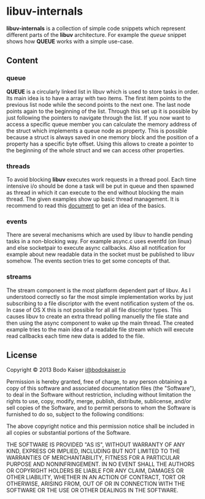 # libuv-internals

**libuv-internals** is a collection of simple code snippets which represent
different parts of the **libuv** architecture. For example the _queue_ snippet
shows how **QUEUE** works with a simple use-case.

## Content

### queue

**QUEUE** is a circularly linked list in libuv which is used to store tasks in
order. Its main idea is to have a array with two items. The first item points
to the previous list node while the second points to the next one. The last 
node points again to the beginning of the list. Through this set up it is 
possible by just following the pointers to navigate through the list. If you
now want to access a specific queue member you can calculate the memory address
of the struct which implements a queue node as property. This is possible
because a struct is always saved in one memory block and the position of a
property has a specific byte offset. Using this allows to create a pointer to
the beginning of the whole struct and we can access other properties.

### threads

To avoid blocking **libuv** executes work requests in a thread pool. Each time
intensive i/o should be done a task will be put in queue and then spawned as 
thread in which it can execute to the end without blocking the main thread. The
given examples show up basic thread management. It is recommend to read this
[document](https://computing.llnl.gov/tutorials/pthreads) to get an idea of the
basics.

### events

There are several mechanisms which are used by libuv to handle pending tasks in
a non-blocking way. For example async.c uses eventfd (on linux) and else 
socketpair to execute async callbacks. Also all notification for example about
new readable data in the socket must be published to libuv somehow. The events
section tries to get some concepts of that.

### streams

The stream component is the most platform dependent part of libuv. As I 
understood correctly so far the most simple implementation works by just
subscribing to a file discriptor with the event notification system of the os.
In case of OS X this is not possible for all all file discriptor types. This
causes libuv to create an extra thread polling manuelly the file state and then
using the async component to wake up the main thread. The created example tries
to the main idea of a readable file stream which will execute read callbacks
each time new data is added to the file.

## License

Copyright © 2013 Bodo Kaiser <i@bodokaiser.io>

Permission is hereby granted, free of charge, to any person obtaining
a copy of this software and associated documentation files (the
"Software"), to deal in the Software without restriction, including
without limitation the rights to use, copy, modify, merge, publish,
distribute, sublicense, and/or sell copies of the Software, and to
permit persons to whom the Software is furnished to do so, subject to
the following conditions:

The above copyright notice and this permission notice shall be
included in all copies or substantial portions of the Software.

THE SOFTWARE IS PROVIDED "AS IS", WITHOUT WARRANTY OF ANY KIND,
EXPRESS OR IMPLIED, INCLUDING BUT NOT LIMITED TO THE WARRANTIES OF
MERCHANTABILITY, FITNESS FOR A PARTICULAR PURPOSE AND
NONINFRINGEMENT. IN NO EVENT SHALL THE AUTHORS OR COPYRIGHT HOLDERS BE
LIABLE FOR ANY CLAIM, DAMAGES OR OTHER LIABILITY, WHETHER IN AN ACTION
OF CONTRACT, TORT OR OTHERWISE, ARISING FROM, OUT OF OR IN CONNECTION
WITH THE SOFTWARE OR THE USE OR OTHER DEALINGS IN THE SOFTWARE.
